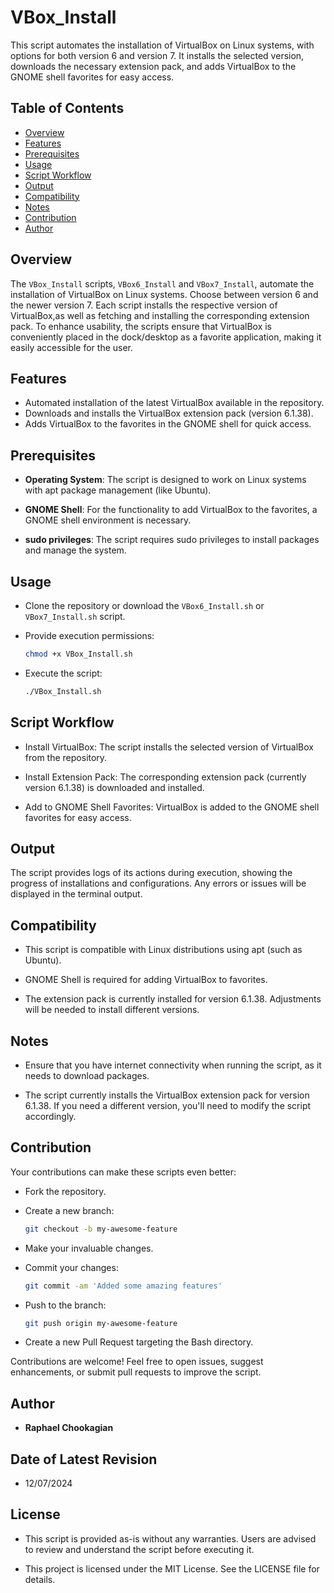 # VBox_Install

This script automates the installation of VirtualBox on Linux systems, with options for both version 6 and version 7. It installs the selected version, downloads the necessary extension pack, and adds VirtualBox to the GNOME shell favorites for easy access.

## **Table of Contents**

- [Overview](#overview)
- [Features](#features)
- [Prerequisites](#prerequisites)
- [Usage](#usage)
- [Script Workflow](#script-workflow)
- [Output](#output)
- [Compatibility](#compatibility)
- [Notes](#notes)
- [Contribution](#contribution)
- [Author](#author)

## Overview

The `VBox_Install` scripts, `VBox6_Install` and `VBox7_Install`, automate the installation of VirtualBox on Linux systems. Choose between version 6 and the newer version 7. Each script installs the respective version of VirtualBox,as well as fetching and installing the corresponding extension pack. To enhance usability, the scripts ensure that VirtualBox is conveniently placed in the dock/desktop as a favorite application, making it easily accessible for the user.

## **Features**

- Automated installation of the latest VirtualBox available in the repository.
- Downloads and installs the VirtualBox extension pack (version 6.1.38).
- Adds VirtualBox to the favorites in the GNOME shell for quick access.

## **Prerequisites**

- **Operating System**: The script is designed to work on Linux systems with apt package management (like Ubuntu).

- **GNOME Shell**: For the functionality to add VirtualBox to the favorites, a GNOME shell environment is necessary.

- **sudo privileges**: The script requires sudo privileges to install packages and manage the system.

## **Usage**

- Clone the repository or download the `VBox6_Install.sh` or `VBox7_Install.sh` script.

- Provide execution permissions:

    ```bash
    chmod +x VBox_Install.sh
    ```

- Execute the script:

    ```bash
    ./VBox_Install.sh
    ```

## **Script Workflow**

- Install VirtualBox: The script installs the selected version of VirtualBox from the repository.

- Install Extension Pack: The corresponding extension pack (currently version 6.1.38) is downloaded and installed.

- Add to GNOME Shell Favorites: VirtualBox is added to the GNOME shell favorites for easy access.

## **Output**

The script provides logs of its actions during execution, showing the progress of installations and configurations. Any errors or issues will be displayed in the terminal output.

## **Compatibility**

- This script is compatible with Linux distributions using apt (such as Ubuntu).

- GNOME Shell is required for adding VirtualBox to favorites.

- The extension pack is currently installed for version 6.1.38. Adjustments will be needed to install different versions.

## Notes

- Ensure that you have internet connectivity when running the script, as it needs to download packages.

- The script currently installs the VirtualBox extension pack for version 6.1.38. If you need a different version, you'll need to modify the script accordingly.

## **Contribution**

Your contributions can make these scripts even better:

- Fork the repository.
- Create a new branch:

  ```bash
  git checkout -b my-awesome-feature
  ```

- Make your invaluable changes.
- Commit your changes:

  ```bash
  git commit -am 'Added some amazing features'
  ```

- Push to the branch:

  ```bash
  git push origin my-awesome-feature
  ```

- Create a new Pull Request targeting the Bash directory.

Contributions are welcome! Feel free to open issues, suggest enhancements, or submit pull requests to improve the script.

## **Author**

- **Raphael Chookagian**

## **Date of Latest Revision**

- 12/07/2024

## **License**

- This script is provided as-is without any warranties. Users are advised to review and understand the script before executing it.

- This project is licensed under the MIT License. See the LICENSE file for details.

